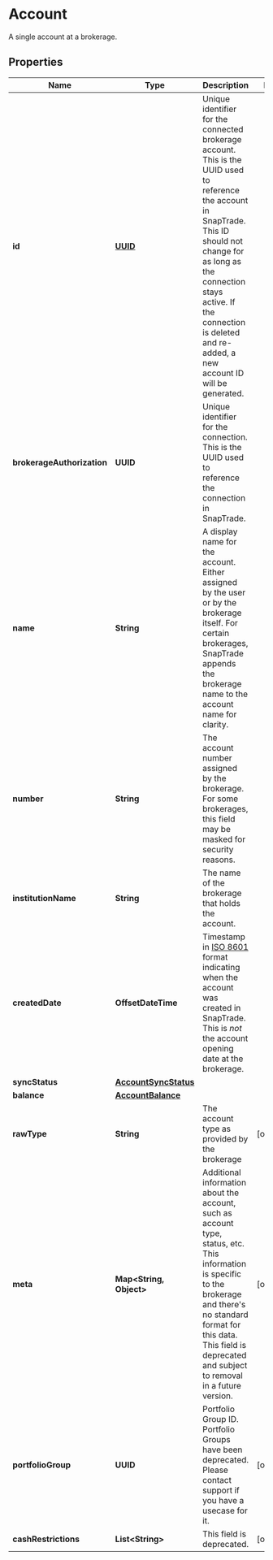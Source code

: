 

# Account

A single account at a brokerage.

## Properties

| Name | Type | Description | Notes |
|------------ | ------------- | ------------- | -------------|
|**id** | [**UUID**](UUID.md) | Unique identifier for the connected brokerage account. This is the UUID used to reference the account in SnapTrade. This ID should not change for as long as the connection stays active. If the connection is deleted and re-added, a new account ID will be generated. |  |
|**brokerageAuthorization** | **UUID** | Unique identifier for the connection. This is the UUID used to reference the connection in SnapTrade. |  |
|**name** | **String** | A display name for the account. Either assigned by the user or by the brokerage itself. For certain brokerages, SnapTrade appends the brokerage name to the account name for clarity. |  |
|**number** | **String** | The account number assigned by the brokerage. For some brokerages, this field may be masked for security reasons. |  |
|**institutionName** | **String** | The name of the brokerage that holds the account. |  |
|**createdDate** | **OffsetDateTime** | Timestamp in [ISO 8601](https://en.wikipedia.org/wiki/ISO_8601) format indicating when the account was created in SnapTrade. This is _not_ the account opening date at the brokerage. |  |
|**syncStatus** | [**AccountSyncStatus**](AccountSyncStatus.md) |  |  |
|**balance** | [**AccountBalance**](AccountBalance.md) |  |  |
|**rawType** | **String** | The account type as provided by the brokerage |  [optional] |
|**meta** | **Map&lt;String, Object&gt;** | Additional information about the account, such as account type, status, etc. This information is specific to the brokerage and there&#39;s no standard format for this data. This field is deprecated and subject to removal in a future version. |  [optional] |
|**portfolioGroup** | **UUID** | Portfolio Group ID. Portfolio Groups have been deprecated. Please contact support if you have a usecase for it. |  [optional] |
|**cashRestrictions** | **List&lt;String&gt;** | This field is deprecated. |  [optional] |




